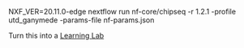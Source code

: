 NXF_VER=20.11.0-edge nextflow run nf-core/chipseq -r 1.2.1 -profile utd_ganymede -params-file nf-params.json

Turn this into a [Learning Lab](https://lab.github.com/new)